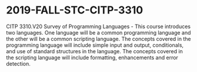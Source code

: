 # 2019-FALL-STC-CITP-3310
CITP 3310.V20 Survey of Programming Languages - This course introduces two languages. One language will be a common programming language and the other will be a common scripting language. The concepts covered in the programming language will include simple input and output, conditionals, and use of standard structures in the language. The concepts covered in the scripting language will include formatting, enhancements and error detection.
